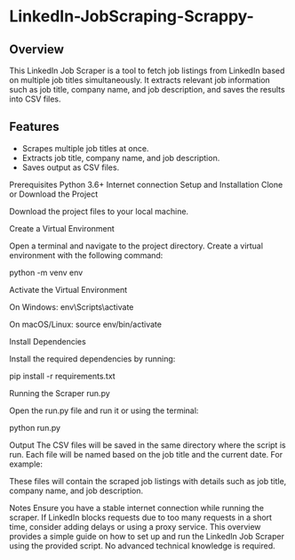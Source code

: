 # LinkedIn-JobScraping-Scrappy-

## Overview
This LinkedIn Job Scraper is a tool to fetch job listings from LinkedIn based on multiple job titles simultaneously. It extracts relevant job information such as job title, company name, and job description, and saves the results into CSV files.

## Features
- Scrapes multiple job titles at once.
- Extracts job title, company name, and job description.
- Saves output as CSV files.

Prerequisites
Python 3.6+
Internet connection
Setup and Installation
Clone or Download the Project

Download the project files to your local machine.

Create a Virtual Environment

Open a terminal and navigate to the project directory. Create a virtual environment with the following command:

python -m venv env

Activate the Virtual Environment

On Windows:
env\Scripts\activate

On macOS/Linux:
source env/bin/activate

Install Dependencies

Install the required dependencies by running:

pip install -r requirements.txt

Running the Scraper
run.py 

Open the run.py file and run it or using the terminal:

python run.py

Output
The CSV files will be saved in the same directory where the script is run. Each file will be named based on the job title and the current date. For example:

These files will contain the scraped job listings with details such as job title, company name, and job description.

Notes
Ensure you have a stable internet connection while running the scraper.
If LinkedIn blocks requests due to too many requests in a short time, consider adding delays or using a proxy service.
This overview provides a simple guide on how to set up and run the LinkedIn Job Scraper using the provided script. No advanced technical knowledge is required.

